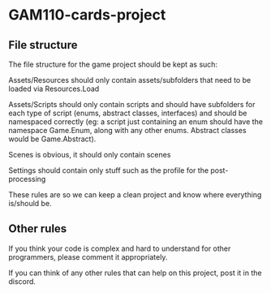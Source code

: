 # GAM110-cards-project

## File structure

The file structure for the game project should be kept as such:

Assets/Resources should only contain assets/subfolders that need to be loaded via Resources.Load

Assets/Scripts should only contain scripts and should have subfolders for each type of script (enums, abstract classes, interfaces) 
and should be namespaced correctly (eg: a script just containing an enum should have the namespace Game.Enum, along with any other enums. Abstract classes would be Game.Abstract). 

Scenes is obvious, it should only contain scenes

Settings should contain only stuff such as the profile for the post-processing 


These rules are so we can keep a clean project and know where everything is/should be.

## Other rules

If you think your code is complex and hard to understand for other programmers, please comment it appropriately.




If you can think of any other rules that can help on this project, post it in the discord.
